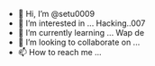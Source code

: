 - 👋 Hi, I’m @setu0009
- 👀 I’m interested in ... Hacking..007
- 🌱 I’m currently learning ... Wap de
- 💞️ I’m looking to collaborate on ...
- 📫 How to reach me ...

<!---
setu0009/setu0009 is a ✨ special ✨ repository because its `README.md` (this file) appears on your GitHub profile.
You can click the Preview link to take a look at your changes.
--->
